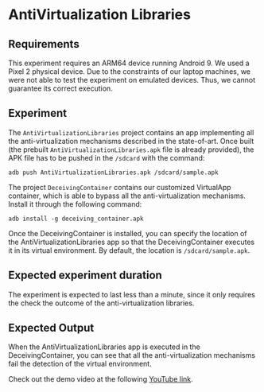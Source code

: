 # AntiVirtualization Libraries

## Requirements

This experiment requires an ARM64 device running Android 9. We used a Pixel 2 physical device. Due to the constraints of our laptop machines, we were not able to test the experiment on emulated devices. Thus, we cannot guarantee its correct execution.

## Experiment

The `AntiVirtualizationLibraries` project contains an app implementing all the anti-virtualization mechanisms described in the state-of-art. Once built (the prebuilt `AntiVirtualizationLibraries.apk` file is already provided), the APK file has to be pushed in the `/sdcard` with the command:

```
adb push AntiVirtualizationLibraries.apk /sdcard/sample.apk
```

The project `DeceivingContainer` contains our customized VirtualApp container, which is able to bypass all the anti-virtualization mechanisms. Install it through the following command:

```
adb install -g deceiving_container.apk
```

Once the DeceivingContainer is installed, you can specify the location of the AntiVirtualizationLibraries app so that the DeceivingContainer executes it in its virtual environment. By default, the location is `/sdcard/sample.apk`.

## Expected experiment duration

The experiment is expected to last less than a minute, since it only requires the check the outcome of the anti-virtualization libraries.

## Expected Output

When the AntiVirtualizationLibraries app is executed in the DeceivingContainer, you can see that all the anti-virtualization mechanisms fail the detection of the virtual environment.

Check out the demo video at the following [YouTube link](https://youtu.be/u-PIOZbkg0Q).
